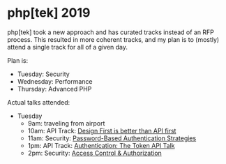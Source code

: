 # php[tek] 2019

php[tek] took a new approach and has curated tracks instead of an RFP process. This resulted in more coherent tracks, and my plan is to (mostly) attend a single track for all of a given day.

Plan is:
* Tuesday: Security
* Wednesday: Performance
* Thursday: Advanced PHP

Actual talks attended:
* Tuesday
  * 9am: traveling from airport
  * 10am: API Track: [Design First is better than API first](./api/design-first-api-first.md)
  * 11am: Security: [Password-Based Authentication Strategies](./security/password-based-authentication.md)
  * 1pm: API Track: [Authentication: The Token API Talk](./api/token.md)
  * 2pm: Security: [Access Control & Authorization](./security/access-control-authorization.md)